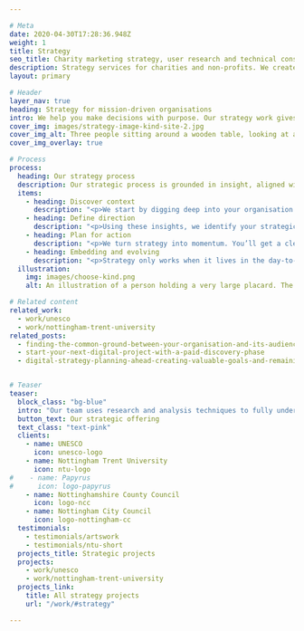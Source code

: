 ```yaml
---

# Meta
date: 2020-04-30T17:28:36.948Z
weight: 1
title: Strategy
seo_title: Charity marketing strategy, user research and technical consultancy
description: Strategy services for charities and non-profits. We create clear, actionable strategies that support growth and deepen impact.
layout: primary

# Header
layer_nav: true
heading: Strategy for mission-driven organisations
intro: We help you make decisions with purpose. Our strategy work gives you the clarity to act and the tools to lead with confidence.
cover_img: images/strategy-image-kind-site-2.jpg
cover_img_alt: Three people sitting around a wooden table, looking at a tablet and laptop with Backlit Gallery website designs
cover_img_overlay: true

# Process
process:
  heading: Our strategy process
  description: Our strategic process is grounded in insight, aligned with your goals, and shaped by audience needs. We deliver clear, achievable action plans, flexible enough to evolve, and focused enough to create positive impact.
  items:
    - heading: Discover context
      description: "<p>We start by digging deep into your organisation’s vision, challenges, and sector. Through desk-based research, stakeholder interviews and surveys, we uncover where you are now, where you want to go, and what’s standing in the way.</p>"
    - heading: Define direction
      description: "<p>Using these insights, we identify your strategic priorities, refining your purpose, positioning and value proposition. Whether it’s brand, digital or organisational strategy, we create a clear framework to guide decision-making and help your team stay aligned and focused.</p>"
    - heading: Plan for action
      description: "<p>We turn strategy into momentum. You’ll get a clear implementation plan, covering engagement, marketing direction, KPIs and a roadmap that aligns with your internal capacity and skillsets. We can also support rollout and internal communications to help embed the work meaningfully.</p>"
    - heading: Embedding and evolving
      description: "<p>Strategy only works when it lives in the day-to-day. We support our clients to embed new thinking, build internal understanding and sustain momentum. And because things change, we build in flexibility, allowing your strategy to adapt, respond and keep delivering value over time.</p>"
  illustration:
    img: images/choose-kind.png
    alt: An illustration of a person holding a very large placard. The placard reads 'Choose Kind'.

# Related content
related_work:
  - work/unesco
  - work/nottingham-trent-university
related_posts:
  - finding-the-common-ground-between-your-organisation-and-its-audience
  - start-your-next-digital-project-with-a-paid-discovery-phase
  - digital-strategy-planning-ahead-creating-valuable-goals-and-remaining-flexible


# Teaser
teaser:
  block_class: "bg-blue"
  intro: "Our team uses research and analysis techniques to fully understand what our clients are trying to achieve and why, before delivering high-level strategies and detailed plans of how to get there."
  button_text: Our strategic offering
  text_class: "text-pink"
  clients:
    - name: UNESCO
      icon: unesco-logo
    - name: Nottingham Trent University
      icon: ntu-logo
#    - name: Papyrus
#      icon: logo-papyrus
    - name: Nottinghamshire County Council
      icon: logo-ncc
    - name: Nottingham City Council
      icon: logo-nottingham-cc
  testimonials:
    - testimonials/artswork
    - testimonials/ntu-short
  projects_title: Strategic projects
  projects:
    - work/unesco
    - work/nottingham-trent-university
  projects_link:
    title: All strategy projects
    url: "/work/#strategy"

---
```

